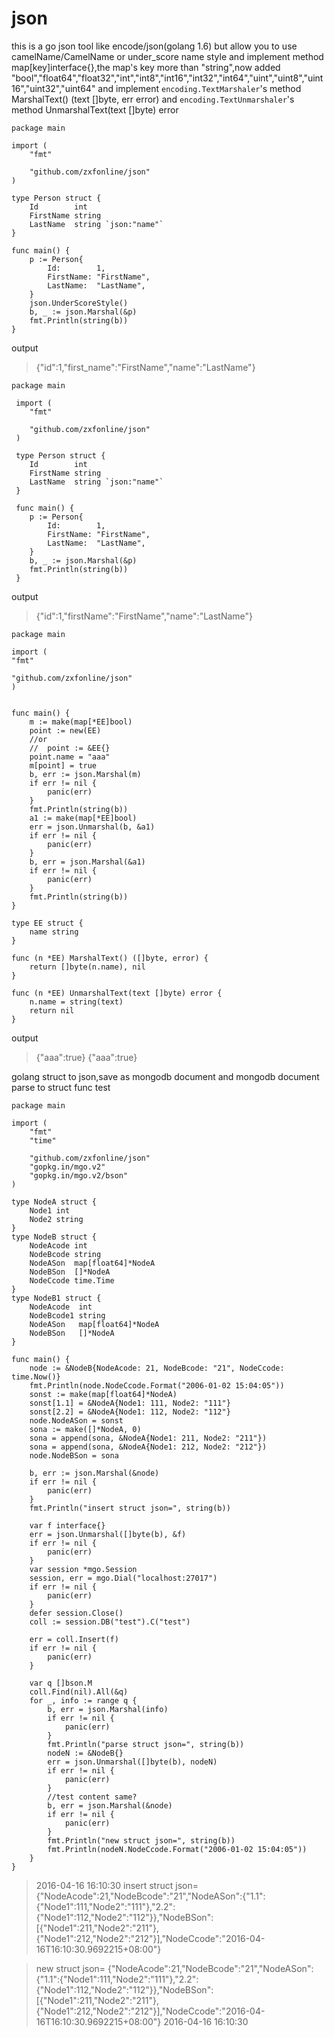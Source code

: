 # json
this is a go json tool like encode/json(golang 1.6) but allow you to use camelName/CamelName or under_score name style
and implement method map[key]interface{},the map's key more than "string",now added "bool","float64","float32","int","int8","int16","int32","int64","uint","uint8","uint16","uint32","uint64"
and implement `encoding.TextMarshaler`'s method MarshalText() (text []byte, err error) and `encoding.TextUnmarshaler`'s method UnmarshalText(text []byte) error

    package main

    import (
    	"fmt"

     	"github.com/zxfonline/json"
    )

    type Person struct {
    	Id        int
    	FirstName string
    	LastName  string `json:"name"`
    }

    func main() {
    	p := Person{
    		Id:        1,
    		FirstName: "FirstName",
    		LastName:  "LastName",
    	}
    	json.UnderScoreStyle()
    	b, _ := json.Marshal(&p)
    	fmt.Println(string(b))
    }

output

> {"id":1,"first_name":"FirstName","name":"LastName"}


    package main

     import (
     	"fmt"

     	"github.com/zxfonline/json"
     )

     type Person struct {
     	Id        int
     	FirstName string
     	LastName  string `json:"name"`
     }

     func main() {
     	p := Person{
     		Id:        1,
     		FirstName: "FirstName",
     		LastName:  "LastName",
     	}
     	b, _ := json.Marshal(&p)
     	fmt.Println(string(b))
     }

output

> {"id":1,"firstName":"FirstName","name":"LastName"}


	package main

	import (
	"fmt"

	"github.com/zxfonline/json"
	)


	func main() {
		m := make(map[*EE]bool)
		point := new(EE)
		//or
		//	point := &EE{}
		point.name = "aaa"
		m[point] = true
		b, err := json.Marshal(m)
		if err != nil {
			panic(err)
		}
		fmt.Println(string(b))
		a1 := make(map[*EE]bool)
		err = json.Unmarshal(b, &a1)
		if err != nil {
			panic(err)
		}
		b, err = json.Marshal(&a1)
		if err != nil {
			panic(err)
		}
		fmt.Println(string(b))
	}

	type EE struct {
		name string
	}

	func (n *EE) MarshalText() ([]byte, error) {
		return []byte(n.name), nil
	}

	func (n *EE) UnmarshalText(text []byte) error {
		n.name = string(text)
		return nil
	}

output

> {"aaa":true}
> {"aaa":true}

golang struct to json,save as mongodb document
and mongodb document parse to struct func test

	package main

	import (
		"fmt"
		"time"

		"github.com/zxfonline/json"
		"gopkg.in/mgo.v2"
		"gopkg.in/mgo.v2/bson"
	)

	type NodeA struct {
		Node1 int
		Node2 string
	}
	type NodeB struct {
		NodeAcode int
		NodeBcode string
		NodeASon  map[float64]*NodeA
		NodeBSon  []*NodeA
		NodeCcode time.Time
	}
	type NodeB1 struct {
		NodeAcode  int
		NodeBcode1 string
		NodeASon   map[float64]*NodeA
		NodeBSon   []*NodeA
	}

	func main() {
		node := &NodeB{NodeAcode: 21, NodeBcode: "21", NodeCcode: time.Now()}
		fmt.Println(node.NodeCcode.Format("2006-01-02 15:04:05"))
		sonst := make(map[float64]*NodeA)
		sonst[1.1] = &NodeA{Node1: 111, Node2: "111"}
		sonst[2.2] = &NodeA{Node1: 112, Node2: "112"}
		node.NodeASon = sonst
		sona := make([]*NodeA, 0)
		sona = append(sona, &NodeA{Node1: 211, Node2: "211"})
		sona = append(sona, &NodeA{Node1: 212, Node2: "212"})
		node.NodeBSon = sona

		b, err := json.Marshal(&node)
		if err != nil {
			panic(err)
		}
		fmt.Println("insert struct json=", string(b))

		var f interface{}
		err = json.Unmarshal([]byte(b), &f)
		if err != nil {
			panic(err)
		}
		var session *mgo.Session
		session, err = mgo.Dial("localhost:27017")
		if err != nil {
			panic(err)
		}
		defer session.Close()
		coll := session.DB("test").C("test")

		err = coll.Insert(f)
		if err != nil {
			panic(err)
		}

		var q []bson.M
		coll.Find(nil).All(&q)
		for _, info := range q {
			b, err = json.Marshal(info)
			if err != nil {
				panic(err)
			}
			fmt.Println("parse struct json=", string(b))
			nodeN := &NodeB{}
			err = json.Unmarshal([]byte(b), nodeN)
			if err != nil {
				panic(err)
			}
			//test content same?
			b, err = json.Marshal(&node)
			if err != nil {
				panic(err)
			}
			fmt.Println("new struct json=", string(b))
			fmt.Println(nodeN.NodeCcode.Format("2006-01-02 15:04:05"))
		}
	}
> 2016-04-16 16:10:30
> insert struct json= {"NodeAcode":21,"NodeBcode":"21","NodeASon":{"1.1":{"Node1":111,"Node2":"111"},"2.2":{"Node1":112,"Node2":"112"}},"NodeBSon":[{"Node1":211,"Node2":"211"},{"Node1":212,"Node2":"212"}],"NodeCcode":"2016-04-16T16:10:30.9692215+08:00"}

> new struct json= {"NodeAcode":21,"NodeBcode":"21","NodeASon":{"1.1":{"Node1":111,"Node2":"111"},"2.2":{"Node1":112,"Node2":"112"}},"NodeBSon":[{"Node1":211,"Node2":"211"},{"Node1":212,"Node2":"212"}],"NodeCcode":"2016-04-16T16:10:30.9692215+08:00"}
> 2016-04-16 16:10:30
